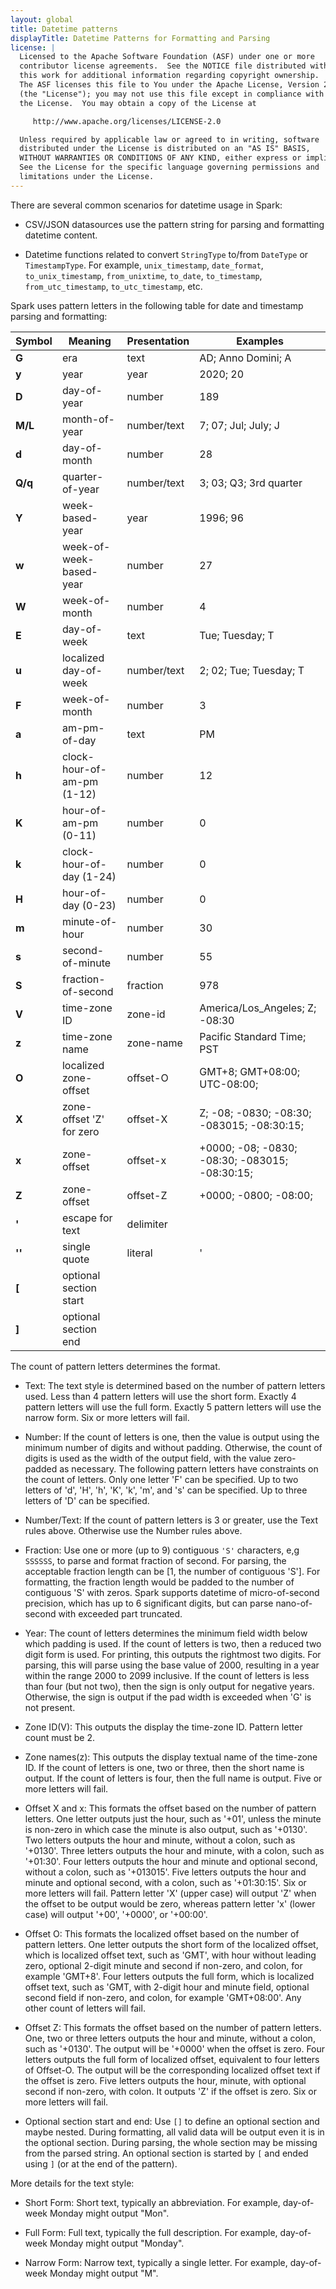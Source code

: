 ```yaml
---
layout: global
title: Datetime patterns
displayTitle: Datetime Patterns for Formatting and Parsing
license: |
  Licensed to the Apache Software Foundation (ASF) under one or more
  contributor license agreements.  See the NOTICE file distributed with
  this work for additional information regarding copyright ownership.
  The ASF licenses this file to You under the Apache License, Version 2.0
  (the "License"); you may not use this file except in compliance with
  the License.  You may obtain a copy of the License at

     http://www.apache.org/licenses/LICENSE-2.0

  Unless required by applicable law or agreed to in writing, software
  distributed under the License is distributed on an "AS IS" BASIS,
  WITHOUT WARRANTIES OR CONDITIONS OF ANY KIND, either express or implied.
  See the License for the specific language governing permissions and
  limitations under the License.
---
```


There are several common scenarios for datetime usage in Spark:

- CSV/JSON datasources use the pattern string for parsing and formatting datetime content.

- Datetime functions related to convert `StringType` to/from `DateType` or `TimestampType`.
  For example, `unix_timestamp`, `date_format`, `to_unix_timestamp`, `from_unixtime`, `to_date`, `to_timestamp`, `from_utc_timestamp`, `to_utc_timestamp`, etc.

Spark uses pattern letters in the following table for date and timestamp parsing and formatting:

|Symbol|Meaning|Presentation|Examples|
|------|-------|------------|--------|
|**G**|era|text|AD; Anno Domini; A|
|**y**|year|year|2020; 20|
|**D**|day-of-year|number|189|
|**M/L**|month-of-year|number/text|7; 07; Jul; July; J|
|**d**|day-of-month|number|28|
|**Q/q**|quarter-of-year|number/text|3; 03; Q3; 3rd quarter|
|**Y**|week-based-year|year|1996; 96|
|**w**|week-of-week-based-year|number|27|
|**W**|week-of-month|number|4|
|**E**|day-of-week|text|Tue; Tuesday; T|
|**u**|localized day-of-week|number/text|2; 02; Tue; Tuesday; T|
|**F**|week-of-month|number|3|
|**a**|am-pm-of-day|text|PM|
|**h**|clock-hour-of-am-pm (1-12)|number|12|
|**K**|hour-of-am-pm (0-11)|number|0|
|**k**|clock-hour-of-day (1-24)|number|0|
|**H**|hour-of-day (0-23)|number|0|
|**m**|minute-of-hour|number|30|
|**s**|second-of-minute|number|55|
|**S**|fraction-of-second|fraction|978|
|**V**|time-zone ID|zone-id|America/Los_Angeles; Z; -08:30|
|**z**|time-zone name|zone-name|Pacific Standard Time; PST|
|**O**|localized zone-offset|offset-O|GMT+8; GMT+08:00; UTC-08:00;|
|**X**|zone-offset 'Z' for zero|offset-X|Z; -08; -0830; -08:30; -083015; -08:30:15;|
|**x**|zone-offset|offset-x|+0000; -08; -0830; -08:30; -083015; -08:30:15;|
|**Z**|zone-offset|offset-Z|+0000; -0800; -08:00;|
|**'**|escape for text|delimiter||
|**''**|single quote|literal|'|
|**[**|optional section start| | |
|**]**|optional section end| | |

The count of pattern letters determines the format.

- Text: The text style is determined based on the number of pattern letters used. Less than 4 pattern letters will use the short form. Exactly 4 pattern letters will use the full form. Exactly 5 pattern letters will use the narrow form. Six or more letters will fail.

- Number: If the count of letters is one, then the value is output using the minimum number of digits and without padding. Otherwise, the count of digits is used as the width of the output field, with the value zero-padded as necessary. The following pattern letters have constraints on the count of letters. Only one letter 'F' can be specified. Up to two letters of 'd', 'H', 'h', 'K', 'k', 'm', and 's' can be specified. Up to three letters of 'D' can be specified.

- Number/Text: If the count of pattern letters is 3 or greater, use the Text rules above. Otherwise use the Number rules above.

- Fraction: Use one or more (up to 9) contiguous `'S'` characters, e,g `SSSSSS`, to parse and format fraction of second.
  For parsing, the acceptable fraction length can be [1, the number of contiguous 'S'].
  For formatting, the fraction length would be padded to the number of contiguous 'S' with zeros.
  Spark supports datetime of micro-of-second precision, which has up to 6 significant digits, but can parse nano-of-second with exceeded part truncated.

- Year: The count of letters determines the minimum field width below which padding is used. If the count of letters is two, then a reduced two digit form is used. For printing, this outputs the rightmost two digits. For parsing, this will parse using the base value of 2000, resulting in a year within the range 2000 to 2099 inclusive. If the count of letters is less than four (but not two), then the sign is only output for negative years. Otherwise, the sign is output if the pad width is exceeded when 'G' is not present.

- Zone ID(V): This outputs the display the time-zone ID. Pattern letter count must be 2.

- Zone names(z): This outputs the display textual name of the time-zone ID. If the count of letters is one, two or three, then the short name is output. If the count of letters is four, then the full name is output. Five or more letters will fail.

- Offset X and x: This formats the offset based on the number of pattern letters. One letter outputs just the hour, such as '+01', unless the minute is non-zero in which case the minute is also output, such as '+0130'. Two letters outputs the hour and minute, without a colon, such as '+0130'. Three letters outputs the hour and minute, with a colon, such as '+01:30'. Four letters outputs the hour and minute and optional second, without a colon, such as '+013015'. Five letters outputs the hour and minute and optional second, with a colon, such as '+01:30:15'. Six or more letters will fail. Pattern letter 'X' (upper case) will output 'Z' when the offset to be output would be zero, whereas pattern letter 'x' (lower case) will output '+00', '+0000', or '+00:00'.

- Offset O: This formats the localized offset based on the number of pattern letters. One letter outputs the short form of the localized offset, which is localized offset text, such as 'GMT', with hour without leading zero, optional 2-digit minute and second if non-zero, and colon, for example 'GMT+8'. Four letters outputs the full form, which is localized offset text, such as 'GMT, with 2-digit hour and minute field, optional second field if non-zero, and colon, for example 'GMT+08:00'. Any other count of letters will fail.

- Offset Z: This formats the offset based on the number of pattern letters. One, two or three letters outputs the hour and minute, without a colon, such as '+0130'. The output will be '+0000' when the offset is zero. Four letters outputs the full form of localized offset, equivalent to four letters of Offset-O. The output will be the corresponding localized offset text if the offset is zero. Five letters outputs the hour, minute, with optional second if non-zero, with colon. It outputs 'Z' if the offset is zero. Six or more letters will fail.

- Optional section start and end: Use `[]` to define an optional section and maybe nested.
  During formatting, all valid data will be output even it is in the optional section.
  During parsing, the whole section may be missing from the parsed string.
  An optional section is started by `[` and ended using `]` (or at the end of the pattern).

More details for the text style:

- Short Form: Short text, typically an abbreviation. For example, day-of-week Monday might output "Mon".

- Full Form: Full text, typically the full description. For example, day-of-week Monday might output "Monday".

- Narrow Form: Narrow text, typically a single letter. For example, day-of-week Monday might output "M".

